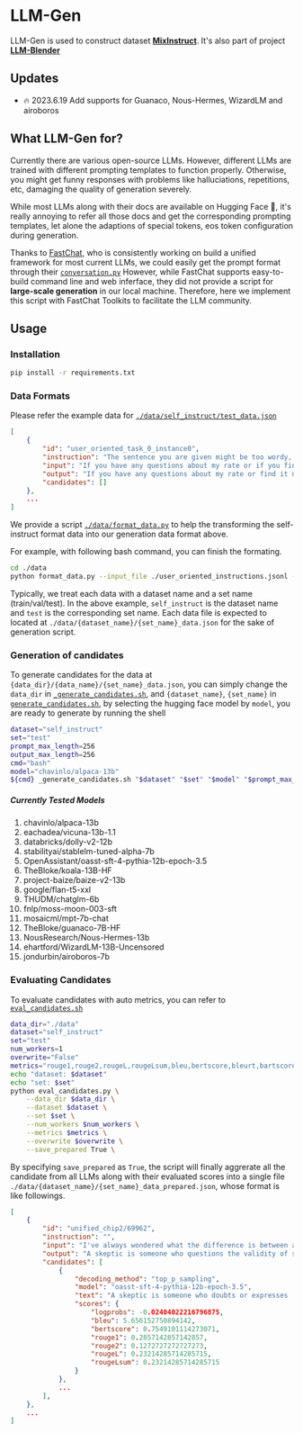 # LLM-Gen

LLM-Gen is used to construct dataset [**MixInstruct**](https://huggingface.co/datasets/llm-blender/mix-instruct). 
It's also part of project [**LLM-Blender**](https://github.com/yuchenlin/LLM-Blender)

## Updates

- 🔥 2023.6.19 Add supports for Guanaco, Nous-Hermes, WizardLM and airoboros
## What LLM-Gen for?
Currently there are various open-source LLMs. However, different LLMs are trained with different prompting templates to function properly. 
Otherwise, you might get funny responses with problems like halluciations, repetitions, etc, damaging the quality of generation severely.

While most LLMs along with their docs are available on Hugging Face 🤗, it's really annoying to refer all those docs and get the corresponding prompting templates, 
let alone the adaptions of special tokens, eos token configuration during generation. 

Thanks to [FastChat](https://github.com/lm-sys/FastChat), who is consistently working on build a unified framework for 
most current LLMs, we could easily get the prompt format through their [`conversation.py`](https://github.com/lm-sys/FastChat/blob/main/fastchat/conversation.py)
However, while FastChat supports easy-to-build command line and web inferface, they did not provide a script 
for **large-scale generation** in our local machine. Therefore, here we implement this script with FastChat Toolkits to 
facilitate the LLM community.

## Usage

### Installation
```bash
pip install -r requirements.txt
```
### Data Formats

Please refer the example data for [`./data/self_instruct/test_data.json`](./data/self_instruct/test_data.json)
```json
[
    {
        "id": "user_oriented_task_0_instance0",
        "instruction": "The sentence you are given might be too wordy, complicated, or unclear. Rewrite the sentence and make your writing clearer by keeping it concise. Whenever possible, break complex sentences into multiple sentences and eliminate unnecessary words.",
        "input": "If you have any questions about my rate or if you find it necessary to increase or decrease the scope for this project, please let me know.",
        "output": "If you have any questions about my rate or find it necessary to increase or decrease this project's scope, please let me know.",
        "candidates": []
    },
    ...
]
```
We provide a script [`./data/format_data.py`](./data/format_data.py) to help the transforming the self-instruct format data into our generation data format above.

For example, with following bash command, you can finish the formating.
```bash
cd ./data
python format_data.py --input_file ./user_oriented_instructions.jsonl --output_file ./self_instruct/test_data.json
```

Typically, we treat each data with a dataset name and a set name (train/val/test). In the above example, `self_instruct` is the dataset name and `test` is the corresponding set name.
Each data file is expected to located at `./data/{dataset_name}/{set_name}_data.json` for the sake of generation script.

### Generation of candidates
To generate candidates for the data at `{data_dir}/{data_name}/{set_name}_data.json`, you can simply change the `data_dir` in [`_generate_candidates.sh`](./_generate_candidates.sh), 
and `{dataset_name}`, `{set_name}` in [`generate_candidates.sh`](./generate_candidates.sh), by selecting the hugging face model by `model`, you are ready to generate by running the shell
```bash
dataset="self_instruct"
set="test"
prompt_max_length=256
output_max_length=256
cmd="bash"
model="chavinlo/alpaca-13b"
${cmd} _generate_candidates.sh "$dataset" "$set" "$model" "$prompt_max_length" "$output_max_length"
```

##### Currently Tested Models
1. chavinlo/alpaca-13b
2. eachadea/vicuna-13b-1.1
3. databricks/dolly-v2-12b
4. stabilityai/stablelm-tuned-alpha-7b
5. OpenAssistant/oasst-sft-4-pythia-12b-epoch-3.5
6. TheBloke/koala-13B-HF
7. project-baize/baize-v2-13b
8. google/flan-t5-xxl
9. THUDM/chatglm-6b
10. fnlp/moss-moon-003-sft
11. mosaicml/mpt-7b-chat
12. TheBloke/guanaco-7B-HF
13. NousResearch/Nous-Hermes-13b
14. ehartford/WizardLM-13B-Uncensored
15. jondurbin/airoboros-7b

### Evaluating Candidates

To evaluate candidates with auto metrics, you can refer to [`eval_candidates.sh`](./eval_candidates.sh)

```bash
data_dir="./data"
dataset="self_instruct"
set="test"
num_workers=1
overwrite="False"
metrics="rouge1,rouge2,rougeL,rougeLsum,bleu,bertscore,bleurt,bartscore"
echo "dataset: $dataset"
echo "set: $set"
python eval_candidates.py \
    --data_dir $data_dir \
    --dataset $dataset \
    --set $set \
    --num_workers $num_workers \
    --metrics $metrics \
    --overwrite $overwrite \
    --save_prepared True \
```

By specifying `save_prepared` as `True`, the script will finally aggrerate all the candidate from all LLMs along with their evaluated scores into a single file
`./data/{dataset_name}/{set_name}_data_prepared.json`, whose format is like followings.
```json
[
    {
        "id": "unified_chip2/69962",
        "instruction": "",
        "input": "I've always wondered what the difference is between a skeptic and a denier.",
        "output": "A skeptic is someone who questions the validity of something, while a denier is someone who outright rejects something without evidence or reason.",
        "candidates": [
            {
                "decoding_method": "top_p_sampling",
                "model": "oasst-sft-4-pythia-12b-epoch-3.5",
                "text": "A skeptic is someone who doubts or expresses ...",
                "scores": {
                    "logprobs": -0.02404022216796875,
                    "bleu": 5.656152750894142,
                    "bertscore": 0.7549101114273071,
                    "rouge1": 0.2857142857142857,
                    "rouge2": 0.1272727272727273,
                    "rougeL": 0.23214285714285715,
                    "rougeLsum": 0.23214285714285715
                }
            },
            ...
        ],
    },
    ...
]
```

